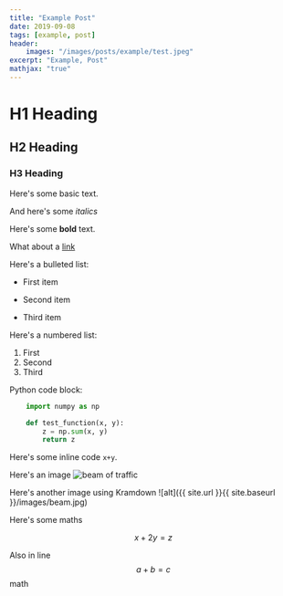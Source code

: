 ```yaml
---
title: "Example Post"
date: 2019-09-08
tags: [example, post]
header:
    images: "/images/posts/example/test.jpeg"
excerpt: "Example, Post"
mathjax: "true"
---
```

# H1 Heading
## H2 Heading
### H3 Heading

Here's some basic text.

And here's some *italics*

Here's some **bold** text.

What about a [link](https://github.com)

Here's a bulleted list:
* First item
+ Second item
- Third item

Here's a numbered list:
1. First
2. Second
3. Third

Python code block:
```python
    import numpy as np

    def test_function(x, y):
        z = np.sum(x, y)
        return z
```

Here's some inline code `x+y`.

Here's an image
<img src="{{ site.url }}{{ site.baseurl }}/images/beam.jpg" alt="beam of traffic">

Here's another image using Kramdown
![alt]({{ site.url }}{{ site.baseurl }}/images/beam.jpg)

Here's some maths

$$x+2y=z$$

Also in line $$a+b=c$$ math

